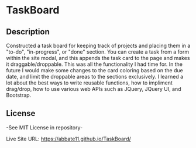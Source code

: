 # TaskBoard

## Description

Constructed a task board for keeping track of projects and placing them in a "to-do", "in-progress", or "done" section. You can create a task from a form within the site modal, and this appends the task card to the page and makes it draggable/droppable.  This was all the functionality I had time for. In the future I would make some changes to the card coloring based on the due date, and limit the droppable areas to the sections exclusively. I learned a lot about the best ways to write reusable functions, how to impliment drag/drop, how to use various web APIs such as JQuery, JQuery UI, and Bootstrap.  

## License

-See MIT License in repository-

Live Site URL: https://abbate11.github.io/TaskBoard/

